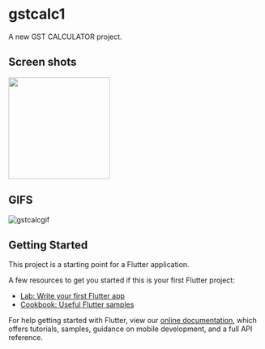 # gstcalc1

A new GST CALCULATOR  project.

## Screen shots

<img src = 'https://user-images.githubusercontent.com/102577515/169869977-e6c58121-cfdb-4fae-b9f3-d339b00331ab.png' width=200/>

## GIFS

![gstcalcgif](https://user-images.githubusercontent.com/102577515/169869198-11d30956-7fe8-4e10-a581-2a355540692f.gif)


## Getting Started

This project is a starting point for a Flutter application.

A few resources to get you started if this is your first Flutter project:

- [Lab: Write your first Flutter app](https://flutter.dev/docs/get-started/codelab)
- [Cookbook: Useful Flutter samples](https://flutter.dev/docs/cookbook)

For help getting started with Flutter, view our
[online documentation](https://flutter.dev/docs), which offers tutorials,
samples, guidance on mobile development, and a full API reference.
